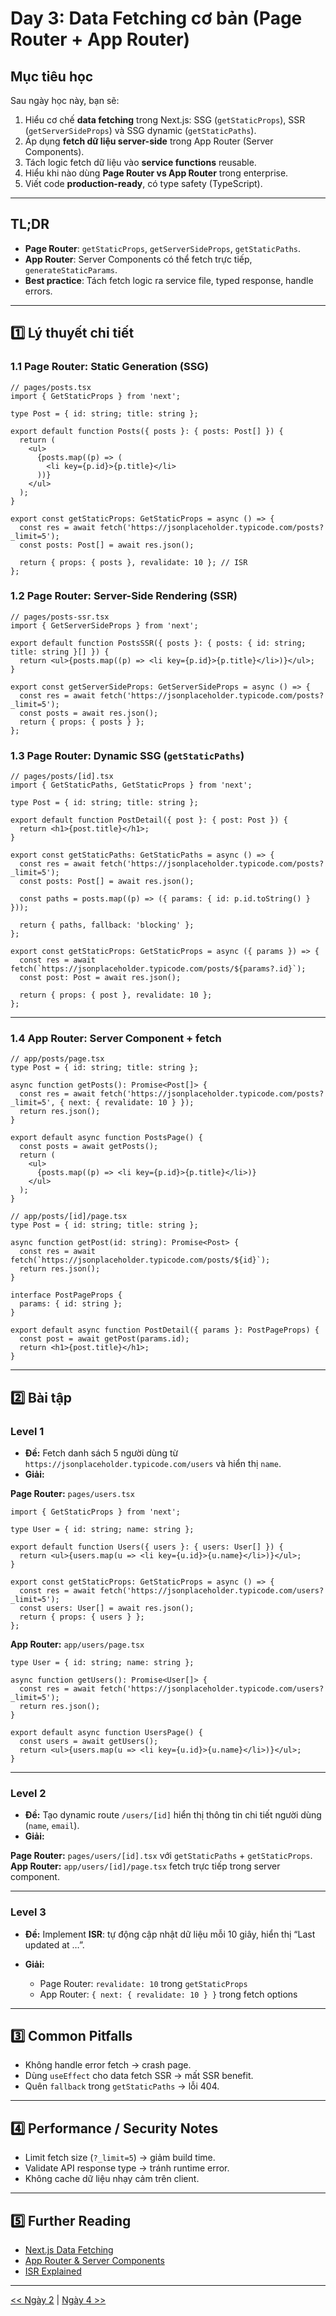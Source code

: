 # Day 3: Data Fetching cơ bản (Page Router + App Router)

## Mục tiêu học

Sau ngày học này, bạn sẽ:

1. Hiểu cơ chế **data fetching** trong Next.js: SSG (`getStaticProps`), SSR (`getServerSideProps`) và SSG dynamic (`getStaticPaths`).
2. Áp dụng **fetch dữ liệu server-side** trong App Router (Server Components).
3. Tách logic fetch dữ liệu vào **service functions** reusable.
4. Hiểu khi nào dùng **Page Router vs App Router** trong enterprise.
5. Viết code **production-ready**, có type safety (TypeScript).

---

## TL;DR

* **Page Router**: `getStaticProps`, `getServerSideProps`, `getStaticPaths`.
* **App Router**: Server Components có thể fetch trực tiếp, `generateStaticParams`.
* **Best practice**: Tách fetch logic ra service file, typed response, handle errors.

---

## 1️⃣ Lý thuyết chi tiết

### 1.1 Page Router: Static Generation (SSG)

```tsx
// pages/posts.tsx
import { GetStaticProps } from 'next';

type Post = { id: string; title: string };

export default function Posts({ posts }: { posts: Post[] }) {
  return (
    <ul>
      {posts.map((p) => (
        <li key={p.id}>{p.title}</li>
      ))}
    </ul>
  );
}

export const getStaticProps: GetStaticProps = async () => {
  const res = await fetch('https://jsonplaceholder.typicode.com/posts?_limit=5');
  const posts: Post[] = await res.json();

  return { props: { posts }, revalidate: 10 }; // ISR
};
```

### 1.2 Page Router: Server-Side Rendering (SSR)

```tsx
// pages/posts-ssr.tsx
import { GetServerSideProps } from 'next';

export default function PostsSSR({ posts }: { posts: { id: string; title: string }[] }) {
  return <ul>{posts.map((p) => <li key={p.id}>{p.title}</li>)}</ul>;
}

export const getServerSideProps: GetServerSideProps = async () => {
  const res = await fetch('https://jsonplaceholder.typicode.com/posts?_limit=5');
  const posts = await res.json();
  return { props: { posts } };
};
```

### 1.3 Page Router: Dynamic SSG (`getStaticPaths`)

```tsx
// pages/posts/[id].tsx
import { GetStaticPaths, GetStaticProps } from 'next';

type Post = { id: string; title: string };

export default function PostDetail({ post }: { post: Post }) {
  return <h1>{post.title}</h1>;
}

export const getStaticPaths: GetStaticPaths = async () => {
  const res = await fetch('https://jsonplaceholder.typicode.com/posts?_limit=5');
  const posts: Post[] = await res.json();

  const paths = posts.map((p) => ({ params: { id: p.id.toString() } }));

  return { paths, fallback: 'blocking' };
};

export const getStaticProps: GetStaticProps = async ({ params }) => {
  const res = await fetch(`https://jsonplaceholder.typicode.com/posts/${params?.id}`);
  const post: Post = await res.json();

  return { props: { post }, revalidate: 10 };
};
```

---

### 1.4 App Router: Server Component + fetch

```tsx
// app/posts/page.tsx
type Post = { id: string; title: string };

async function getPosts(): Promise<Post[]> {
  const res = await fetch('https://jsonplaceholder.typicode.com/posts?_limit=5', { next: { revalidate: 10 } });
  return res.json();
}

export default async function PostsPage() {
  const posts = await getPosts();
  return (
    <ul>
      {posts.map((p) => <li key={p.id}>{p.title}</li>)}
    </ul>
  );
}
```

```tsx
// app/posts/[id]/page.tsx
type Post = { id: string; title: string };

async function getPost(id: string): Promise<Post> {
  const res = await fetch(`https://jsonplaceholder.typicode.com/posts/${id}`);
  return res.json();
}

interface PostPageProps {
  params: { id: string };
}

export default async function PostDetail({ params }: PostPageProps) {
  const post = await getPost(params.id);
  return <h1>{post.title}</h1>;
}
```

---

## 2️⃣ Bài tập

### Level 1

* **Đề:** Fetch danh sách 5 người dùng từ `https://jsonplaceholder.typicode.com/users` và hiển thị `name`.
* **Giải:**

**Page Router:** `pages/users.tsx`

```tsx
import { GetStaticProps } from 'next';

type User = { id: string; name: string };

export default function Users({ users }: { users: User[] }) {
  return <ul>{users.map(u => <li key={u.id}>{u.name}</li>)}</ul>;
}

export const getStaticProps: GetStaticProps = async () => {
  const res = await fetch('https://jsonplaceholder.typicode.com/users?_limit=5');
  const users: User[] = await res.json();
  return { props: { users } };
};
```

**App Router:** `app/users/page.tsx`

```tsx
type User = { id: string; name: string };

async function getUsers(): Promise<User[]> {
  const res = await fetch('https://jsonplaceholder.typicode.com/users?_limit=5');
  return res.json();
}

export default async function UsersPage() {
  const users = await getUsers();
  return <ul>{users.map(u => <li key={u.id}>{u.name}</li>)}</ul>;
}
```

---

### Level 2

* **Đề:** Tạo dynamic route `/users/[id]` hiển thị thông tin chi tiết người dùng (`name`, `email`).
* **Giải:**

**Page Router:** `pages/users/[id].tsx` với `getStaticPaths` + `getStaticProps`.
**App Router:** `app/users/[id]/page.tsx` fetch trực tiếp trong server component.

---

### Level 3

* **Đề:** Implement **ISR**: tự động cập nhật dữ liệu mỗi 10 giây, hiển thị “Last updated at …”.
* **Giải:**

  * Page Router: `revalidate: 10` trong `getStaticProps`
  * App Router: `{ next: { revalidate: 10 } }` trong fetch options

---

## 3️⃣ Common Pitfalls

* Không handle error fetch → crash page.
* Dùng `useEffect` cho data fetch SSR → mất SSR benefit.
* Quên `fallback` trong `getStaticPaths` → lỗi 404.

---

## 4️⃣ Performance / Security Notes

* Limit fetch size (`?_limit=5`) → giảm build time.
* Validate API response type → tránh runtime error.
* Không cache dữ liệu nhạy cảm trên client.

---

## 5️⃣ Further Reading

* [Next.js Data Fetching](https://nextjs.org/docs/basic-features/data-fetching)
* [App Router & Server Components](https://nextjs.org/docs/app/building-your-application/data-fetching)
* [ISR Explained](https://nextjs.org/docs/basic-features/data-fetching#incremental-static-regeneration)

---

[<< Ngày 2](./Day02.md) | [Ngày 4 >>](./Day04.md)